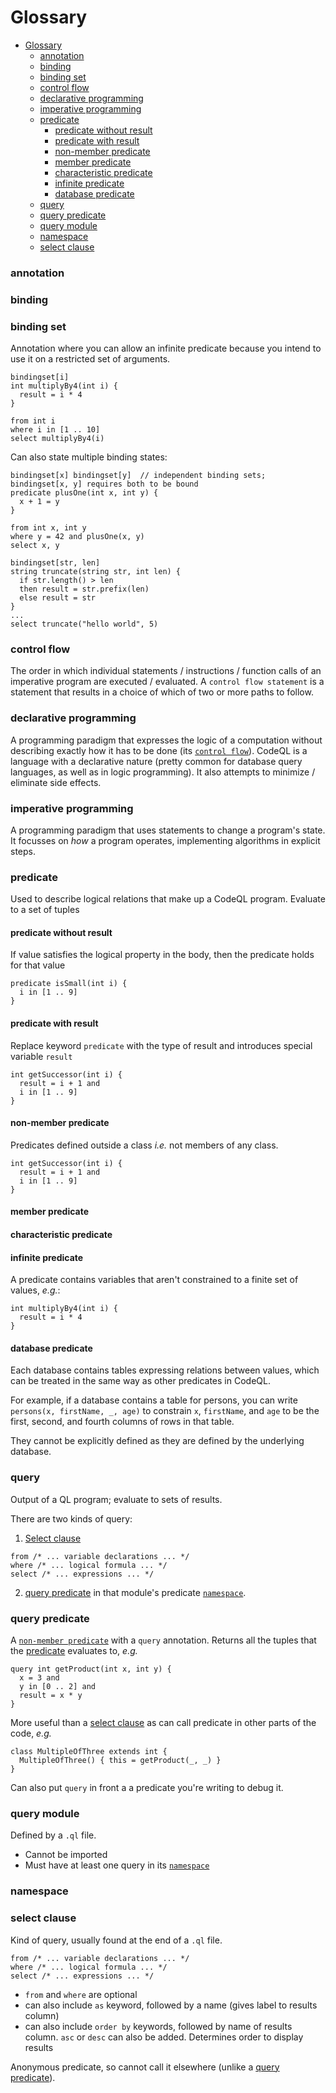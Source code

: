 # Glossary
<!-- MarkdownTOC -->

- [Glossary](#glossary)
    - [annotation](#annotation)
    - [binding](#binding)
    - [binding set](#binding-set)
    - [control flow](#control-flow)
    - [declarative programming](#declarative-programming)
    - [imperative programming](#imperative-programming)
    - [predicate](#predicate)
      - [predicate without result](#predicate-without-result)
      - [predicate with result](#predicate-with-result)
      - [non-member predicate](#non-member-predicate)
      - [member predicate](#member-predicate)
      - [characteristic predicate](#characteristic-predicate)
      - [infinite predicate](#infinite-predicate)
      - [database predicate](#database-predicate)
    - [query](#query)
    - [query predicate](#query-predicate)
    - [query module](#query-module)
    - [namespace](#namespace)
    - [select clause](#select-clause)

<!-- /MarkdownTOC -->

### annotation

### binding

### binding set

Annotation where you can allow an infinite predicate because you intend to use it on a restricted set of arguments. 
```codeql
bindingset[i]
int multiplyBy4(int i) {
  result = i * 4
}

from int i
where i in [1 .. 10]
select multiplyBy4(i)
```
Can also state multiple binding states:
```codeql
bindingset[x] bindingset[y]  // independent binding sets; bindingset[x, y] requires both to be bound
predicate plusOne(int x, int y) {
  x + 1 = y
}

from int x, int y
where y = 42 and plusOne(x, y)
select x, y
```
```codeql
bindingset[str, len]
string truncate(string str, int len) {
  if str.length() > len
  then result = str.prefix(len)
  else result = str
}
...
select truncate("hello world", 5)
```

### control flow

The order in which individual statements / instructions / function calls of an imperative program are executed / evaluated. A `control flow statement` is a statement that results in a choice of which of two or more paths to follow. 

### declarative programming

A programming paradigm that expresses the logic of a computation without describing exactly how it has to be done (its [`control flow`](#control-flow)). CodeQL is a language with a declarative nature (pretty common for database query languages, as well as in logic programming). It also attempts to minimize / eliminate side effects.

### imperative programming

A programming paradigm that uses statements to change a program's state. It focusses on _how_ a program operates, implementing algorithms in explicit steps. 

### predicate

Used to describe logical relations that make up a CodeQL program. Evaluate to a set of tuples

#### predicate without result

If value satisfies the logical property in the body, then the predicate holds for that value
```codeql
predicate isSmall(int i) {
  i in [1 .. 9]
}
```

#### predicate with result

Replace keyword `predicate` with the type of result and introduces special variable `result`
```codeql
int getSuccessor(int i) {
  result = i + 1 and
  i in [1 .. 9]
}
```

#### non-member predicate

Predicates defined outside a class _i.e._ not members of any class. 
```codeql
int getSuccessor(int i) {
  result = i + 1 and
  i in [1 .. 9]
}
```

#### member predicate


#### characteristic predicate


#### infinite predicate

A predicate contains variables that aren't constrained to a finite set of values, _e.g._:
```codeql
int multiplyBy4(int i) {
  result = i * 4
}
```

#### database predicate

Each database contains tables expressing relations between values, which can be treated in the same way as other predicates in CodeQL. 

For example, if a database contains a table for persons, you can write `persons(x, firstName, _, age)` to constrain `x`, `firstName`, and `age` to be the first, second, and fourth columns of rows in that table.

They cannot be explicitly defined as they are defined by the underlying database. 

### query

Output of a QL program; evaluate to sets of results.

There are two kinds of query:

1. [Select clause](#select-clause)
```codeql
from /* ... variable declarations ... */
where /* ... logical formula ... */
select /* ... expressions ... */
```
2. [query predicate](#query-predicate) in that module's predicate [`namespace`](#namespace).

### query predicate

A [`non-member predicate`](#non-member-predicate) with a `query` annotation. Returns all the tuples that the [predicate](#predicate) evaluates to, *e.g.*
```codeql
query int getProduct(int x, int y) {
  x = 3 and
  y in [0 .. 2] and
  result = x * y
}
```
More useful than a [select clause](#select-clause) as can call predicate in other parts of the code, *e.g.*
```codeql
class MultipleOfThree extends int {
  MultipleOfThree() { this = getProduct(_, _) }
}
```
Can also put `query` in front a a predicate you're writing to debug it. 

### query module

Defined by a `.ql` file.

- Cannot be imported
- Must have at least one query in its [`namespace`](#namespace)

### namespace

### select clause

Kind of query, usually found at the end of a `.ql` file.

```codeql
from /* ... variable declarations ... */
where /* ... logical formula ... */
select /* ... expressions ... */
```

- `from` and `where` are optional
- can also include `as` keyword, followed by a name (gives label to results column)
- can also include `order by` keywords, followed by name of results column. `asc` or `desc` can also be added. Determines order to display results

Anonymous predicate, so cannot call it elsewhere (unlike a [query predicate](#query-predicate)).